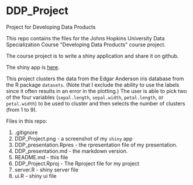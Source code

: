 # DDP_Project
Project for Developing Data Products

This repo contains the files for the Johns Hopkins University Data 
Specialization Course "Developing Data Products" course project.

The course project is to write a shiny application and share it on github.

The shiny app is [here](https://evohnave.shinyapps.io/ddp_project).

This project clusters the data from the Edgar Anderson iris database from the R
package `datasets`.  (Note that I exclude the ability to use the labels since it
often results in an error in the plotting.)  The user is able to pick two of the 
four variables (`sepal.length`, `sepal.width`, `petal.length`, or `petal.width`)
to be used to cluster and then selects the number of clusters (from 1 to 9). 

Files in this repo:  
1.  .gitignore  
2.  DDP_Project.png - a screenshot of my `shiny` app  
3.  DDP_presentation.Rpres - the rpresentation file of my presentation.  
4.  DDP_presentation.md - the markdown version.  
5.  README.md - this file  
6.  DDP_Project.Rproj - The Rproject file for my project  
7.  server.R - shiny server file  
8.  ui.R - shiny ui file  



